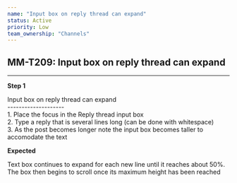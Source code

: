```yaml
---
name: "Input box on reply thread can expand"
status: Active
priority: Low
team_ownership: "Channels"
---
```


## MM-T209: Input box on reply thread can expand

---

**Step 1**

Input box on reply thread can expand\
\--------------------\
1\. Place the focus in the Reply thread input box\
2\. Type a reply that is several lines long (can be done with whitespace)\
3\. As the post becomes longer note the input box becomes taller to accomodate the text

**Expected**

Text box continues to expand for each new line until it reaches about 50%. The box then begins to scroll once its maximum height has been reached

